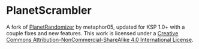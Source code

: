 # PlanetScrambler
A fork of <a href="http://forum.kerbalspaceprogram.com/threads/91363-WIP-Planet-Randomizer-0-2-4-%282014-09-21%29">PlanetRandomizer</a> by metaphor05, updated for KSP 1.0+ with a couple fixes and new features.
This work is licensed under a <a rel="license" href="http://creativecommons.org/licenses/by-nc-sa/4.0/">Creative Commons Attribution-NonCommercial-ShareAlike 4.0 International License</a>.
